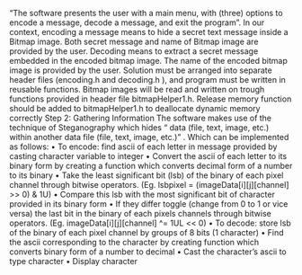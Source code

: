 “The software presents the user with a main menu, with (three) options to encode a message, decode a
message, and exit the program”.
In our context, encoding a message means to hide a secret text message inside a Bitmap image. Both
secret message and name of Bitmap image are provided by the user.
Decoding means to extract a secret message embedded in the encoded bitmap image. The name of the
encoded bitmap image is provided by the user.
Solution must be arranged into separate header files (encoding.h and decoding.h ), and program must
be written in reusable functions.
Bitmap images will be read and written on trough functions provided in header file bitmapHelper1.h.
Release memory function should be added to bitmapHelper1.h to deallocate dynamic memory correctly
Step 2: Gathering Information
The software makes use of the technique of Steganography which hides “ data (file, text, image, etc.)
within another data file (file, text, image, etc.)” . Which can be implemented as follows:
• To encode: find ascii of each letter in message provided by casting character variable to integer
• Convert the ascii of each letter to its binary form by creating a function which converts decimal
form of a number to its binary
• Take the least significant bit (lsb) of the binary of each pixel channel through bitwise operators.
(Eg. lsbpixel = (imageData[i][j][channel] >> 0) & 1U)
• Compare this lsb with the most significant bit of character provided in its binary form
• If they differ toggle (change from 0 to 1 or vice versa) the last bit in the binary of each pixels
channels through bitwise operators. (Eg. imageData[i][j][channel] ^= 1UL << 0)
• To decode: store lsb of the binary of each pixel channel by groups of 8 bits (1 character)
• Find the ascii corresponding to the character by creating function which converts binary form of
a number to decimal
• Cast the character’s ascii to type character
• Display character
